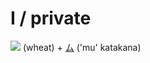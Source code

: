 # I / private

[![](http://www.kanjidamage.com/assets/radsmall/wheat-21759cad729503b2638750c5eea5f8abcfe84a8dd6b5ae7c59668be6173fada2.jpg)](http://www.kanjidamage.com/kanji/367-wheat) (wheat) + [ム](Kanji/kanji-dict/ム.md) ('mu' katakana)